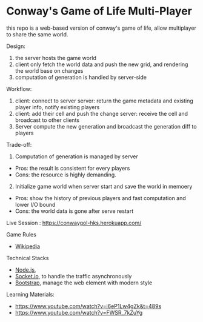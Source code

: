 # Conway's Game of Life Multi-Player

this repo is a web-based version of conway's game of life, allow multiplayer to share the same world. 

Design:
1. the server hosts the game world
2. client only fetch the world data and push the new grid, and rendering the world base on changes
3. computation of generation is handled by server-side


Workflow:
1. client: connect to server 
   server: return the game metadata and existing player info, notify existing players
2. client: add their cell and push the change
   server: receive the cell and broadcast to other clients
3. Server compute the new generation and broadcast the generation diff to players 

Trade-off:
1. Computation of generation is managed by server
- Pros: the result is consistent for every players
- Cons: the resource is highly demanding.
2. Initialize game world when server start and save the world in memoery 
- Pros: show the history of previous players and fast computation and lower I/O bound
- Cons: the world data is gone after serve restart


Live Session : https://conwaygol-hks.herokuapp.com/

Game Rules
* [Wikipedia](https://en.wikipedia.org/wiki/Conway%27s_Game_of_Life)


Technical Stacks
* [Node.js](https://nodejs.org/), 
* [Socket.io](https://socket.io/), to handle the traffic asynchronously
* [Bootstrap](https://getbootstrap.com/), manage the web element with modern style

Learning Materials:
* https://www.youtube.com/watch?v=i6eP1Lw4gZk&t=489s
* https://www.youtube.com/watch?v=FWSR_7kZuYg